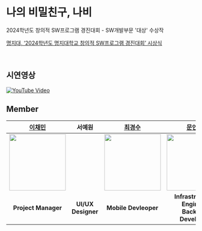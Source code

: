 # 나의 비밀친구, 나비
2024학년도 창의적 SW프로그램 경진대회 - SW개발부문 '대상' 수상작

[명지대, ‘2024학년도 명지대학교 창의적 SW프로그램 경진대회’ 시상식](https://news.unn.net/news/articleView.html?idxno=569851)

<br/>

## 시연영상
[![YouTube Video](https://img.youtube.com/vi/e4uhplOptAk/0.jpg)](https://www.youtube.com/watch?v=e4uhplOptAk)

## Member
|[이채민](https://github.com/Chalee905)|서예원|[최경수](https://github.com/choikyungsoo)|[문인배](https://github.com/MoonInbae)|[김남훈](https://github.com/zoid79)|
|:---:|:---:|:---:|:---:|:---:|
|<img src="https://github.com/Chalee905.png" width="150" height="150">||<img src="https://github.com/choikyungsoo.png" width="150" height="150" >|<img src="https://github.com/MoonInbae.png" width="150" height="150" >|<img src="https://github.com/zoid79.png" width="150" height="150" >|
| **Project Manager** | **UI/UX Designer** | **Mobile Devleoper** | **Infrastructure Engineer <br> Backend Developer** | **AI Developer** |
